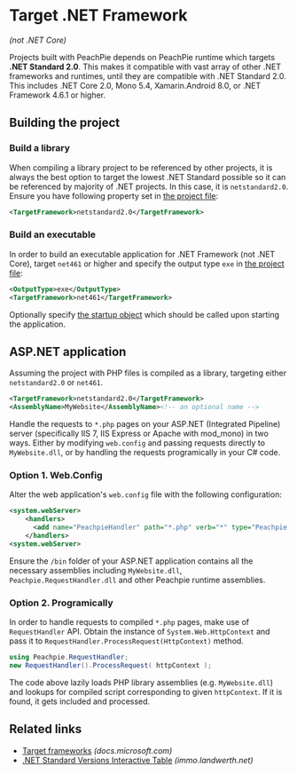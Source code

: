 # Target .NET Framework

*(not .NET Core)*

Projects built with PeachPie depends on PeachPie runtime which targets **.NET Standard 2.0**. This makes it compatible with vast array of other .NET frameworks and runtimes, until they are compatible with .NET Standard 2.0. This includes .NET Core 2.0, Mono 5.4, Xamarin.Android 8.0, or .NET Framework 4.6.1 or higher.

## Building the project

### Build a library

When compiling a library project to be referenced by other projects, it is always the best option to target the lowest .NET Standard possible so it can be referenced by majority of .NET projects. In this case, it is `netstandard2.0`. Ensure you have following property set in [the project file](/php/msbuild):

```xml
<TargetFramework>netstandard2.0</TargetFramework>
```

### Build an executable

In order to build an executable application for .NET Framework (not .NET Core), target `net461` or higher and specify the output type `exe` in [the project file](/php/msbuild):

```xml
<OutputType>exe</OutputType>
<TargetFramework>net461</TargetFramework>
```

Optionally specify [the startup object](/php/msbuild#startupobject) which should be called upon starting the application.

## ASP.NET application

Assuming the project with PHP files is compiled as a library, targeting either `netstandard2.0` or `net461`.

```xml
<TargetFramework>netstandard2.0</TargetFramework>
<AssemblyName>MyWebsite</AssemblyName><!-- an optional name -->
```

Handle the requests to `*.php` pages on your ASP.NET (Integrated Pipeline) server (specifically IIS 7, IIS Express or Apache with mod_mono) in two ways. Either by modifying `web.config` and passing requests directly to `MyWebsite.dll`, or by handling the requests programically in your C# code.

### Option 1. Web.Config

Alter the web application's `web.config` file with the following configuration:

```xml
<system.webServer>
    <handlers>
      <add name="PeachpieHandler" path="*.php" verb="*" type="Peachpie.RequestHandler.RequestHandler, Peachpie.RequestHandler, Version=0.9.0.0, Culture=neutral, PublicKeyToken=5b4bee2bf1f98593" resourceType="Unspecified" preCondition="integratedMode" />
    </handlers>
<system.webServer>
```

Ensure the `/bin` folder of your ASP.NET application contains all the necessary assemblies including `MyWebsite.dll`, `Peachpie.RequestHandler.dll` and other Peachpie runtime assemblies.

### Option 2. Programically

In order to handle requests to compiled `*.php` pages, make use of `RequestHandler` API. Obtain the instance of `System.Web.HttpContext` and pass it to `RequestHandler.ProcessRequest(HttpContext)` method.

```c#
using Peachpie.RequestHandler;
new RequestHandler().ProcessRequest( httpContext );
```

The code above lazily loads PHP library assemblies (e.g. `MyWebsite.dll`) and lookups for compiled script corresponding to given `httpContext`. If it is found, it gets included and processed.

## Related links

- [Target frameworks](https://docs.microsoft.com/en-us/dotnet/standard/frameworks) *(docs.microsoft.com)*
- [.NET Standard Versions Interactive Table](https://immo.landwerth.net/netstandard-versions/#) *(immo.landwerth.net)*
